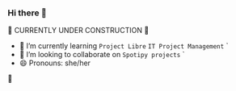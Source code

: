### Hi there 👋

<!--
**heycece/heycece** is a ✨ _special_ ✨ repository because its `README.md` (this file) appears on your GitHub profile.

Here are some ideas to get you started:

- 🔭 I’m currently working on ...
- 🌱 I’m currently learning ...
- 👯 I’m looking to collaborate on ...
- 🤔 I’m looking for help with ...
- 💬 Ask me about ...
- 📫 How to reach me: ...
- 😄 Pronouns: ...
- ⚡ Fun fact: ...
-->

🚧 CURRENTLY UNDER CONSTRUCTION 🚧

- 🌱 I’m currently learning `Project Libre` `IT Project Management` `
- 👯 I’m looking to collaborate on `Spotipy projects` `
- 😄 Pronouns: she/her


🫶 
